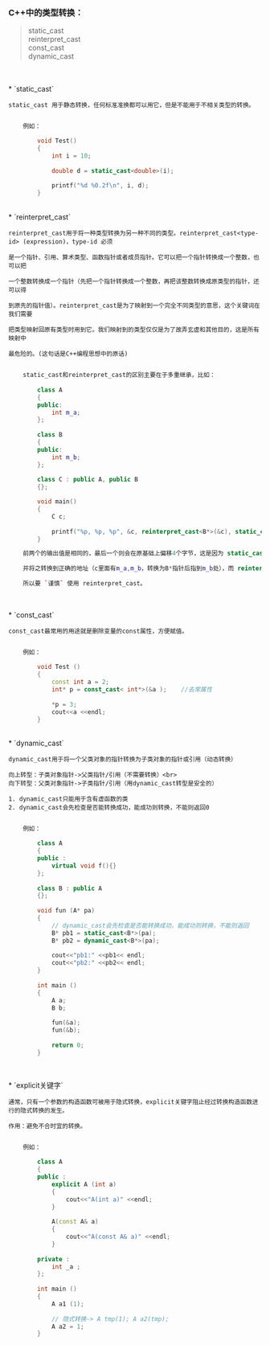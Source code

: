 ### C++中的类型转换：

>static_cast <br>
 reinterpret_cast <br>
 const_cast <br>
 dynamic_cast <br>
 
<br>
<br>
*  `static_cast`  

    static_cast 用于静态转换，任何标准准换都可以用它，但是不能用于不相关类型的转换。
    

```cpp

    例如：

        void Test()
        {
            int i = 10;
            
            double d = static_cast<double>(i);
            
            printf("%d %0.2f\n", i, d);
        }

```

<br>
*  `reinterpret_cast`  

    reinterpret_cast用于将一种类型转换为另一种不同的类型。reinterpret_cast<type-id> (expression)，type-id 必须
    
    是一个指针、引用、算术类型、函数指针或者成员指针。它可以把一个指针转换成一个整数，也可以把  
    
    一个整数转换成一个指针（先把一个指针转换成一个整数，再把该整数转换成原类型的指针，还可以得
    
    到原先的指针值）。reinterpret_cast是为了映射到一个完全不同类型的意思，这个关键词在我们需要
    
    把类型映射回原有类型时用到它。我们映射到的类型仅仅是为了故弄玄虚和其他目的，这是所有映射中
    
    最危险的。(这句话是C++编程思想中的原话)
    
    
```cpp

    static_cast和reinterpret_cast的区别主要在于多重继承，比如：
    
        class A
        {
        public:
            int m_a;
        };
         
        class B
        {
        public:
            int m_b;
        };
 
        class C : public A, public B 
        {};

        void main()
        {
            C c;
            
            printf("%p, %p, %p", &c, reinterpret_cast<B*>(&c), static_cast <B*>(&c));
        }

    前两个的输出值是相同的，最后一个则会在原基础上偏移4个字节，这是因为 static_cast 计算了父子类指针转换的偏移量，
    
    并将之转换到正确的地址（c里面有m_a,m_b，转换为B*指针后指到m_b处），而 reinterpret_cast 却不会做这一层转换。
    
    所以要 `谨慎` 使用 reinterpret_cast。
    

```


<br>
*  `const_cast`  

    const_cast最常用的用途就是删除变量的const属性，方便赋值。
    

    
```cpp

    例如：
    
        void Test ()
        {
            const int a = 2;
            int* p = const_cast< int*>(&a );    //去常属性
           
            *p = 3;
            cout<<a <<endl;
        }

```

<br>
*  `dynamic_cast`  

    dynamic_cast用于将一个父类对象的指针转换为子类对象的指针或引用（动态转换）

    向上转型：子类对象指针->父类指针/引用（不需要转换）<br>
    向下转型：父类对象指针->子类指针/引用（用dynamic_cast转型是安全的）
    
    1. dynamic_cast只能用于含有虚函数的类
    2. dynamic_cast会先检查是否能转换成功，能成功则转换，不能则返回0


    
```cpp

    例如：

        class A
        {
        public :
            virtual void f(){}
        };
        
        class B : public A
        {};
        
        void fun (A* pa)
        {
            // dynamic_cast会先检查是否能转换成功，能成功则转换，不能则返回
            B* pb1 = static_cast<B*>(pa);
            B* pb2 = dynamic_cast<B*>(pa);
            
            cout<<"pb1:" <<pb1<< endl;
            cout<<"pb2:" <<pb2<< endl;
        }
        
        int main ()
        {
            A a;
            B b;
            
            fun(&a);
            fun(&b);
            
            return 0;
        }
    

```

<br>
*  `explicit关键字`

    通常，只有一个参数的构造函数可被用于隐式转换，explicit关键字阻止经过转换构造函数进行的隐式转换的发生。
    
    作用：避免不合时宜的转换。


```cpp

    例如：
    
        class A
        {
        public :
            explicit A (int a)
            {
                cout<<"A(int a)" <<endl;
            }
        
            A(const A& a)
            {
                cout<<"A(const A& a)" <<endl;
            }
        
        private :
            int _a ;
        };
        
        int main ()
        {
            A a1 (1);
            
            // 隐式转换-> A tmp(1); A a2(tmp);
            A a2 = 1;
        }
    
    
```











